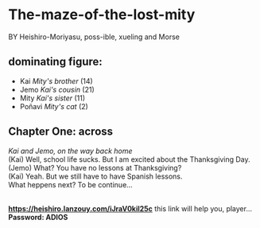 # The-maze-of-the-lost-mity
BY Heishiro-Moriyasu, poss-ible, xueling and Morse<br>

## dominating figure:
- Kai *Mity's brother* (14)<br>
- Jemo *Kai's cousin* (21)<br>
- Mity *Kai's sister* (11)<br>
- Poñavi *Mity's cat* (2)<br>

## Chapter One: **across**
*Kai and Jemo, on the way back home*<br>
(Kai) Well, school life sucks. But I am excited about the Thanksgiving Day.<br>
(Jemo) What? You have no lessons at Thanksgiving?<br>
(Kai) Yeah. But we still have to have Spanish lessons.<br>
What heppens next? To be continue...<br><br>


**https://heishiro.lanzouy.com/iJraV0kil25c** this link will help you, player...<br>
**Password: ADIOS**
